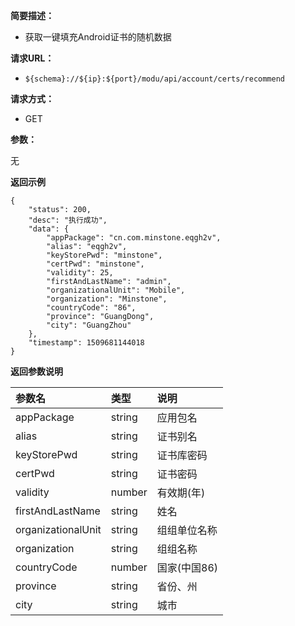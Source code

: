 **简要描述：** 

- 获取一键填充Android证书的随机数据

**请求URL：** 
- ` ${schema}://${ip}:${port}/modu/api/account/certs/recommend `
  
**请求方式：**
- GET 

**参数：** 

无

 **返回示例**

``` 
{
    "status": 200,
    "desc": "执行成功",
    "data": {
        "appPackage": "cn.com.minstone.eqgh2v",
        "alias": "eqgh2v",
        "keyStorePwd": "minstone",
        "certPwd": "minstone",
        "validity": 25,
        "firstAndLastName": "admin",
        "organizationalUnit": "Mobile",
        "organization": "Minstone",
        "countryCode": "86",
        "province": "GuangDong",
        "city": "GuangZhou"
    },
    "timestamp": 1509681144018
}
```

 **返回参数说明** 

| 参数名 | 类型 | 说明 |
| :-- | :-- | :-- |
| appPackage | string | 应用包名 |
| alias | string | 证书别名 |
| keyStorePwd | string | 证书库密码 |
| certPwd | string | 证书密码 |
| validity | number | 有效期(年) |
| firstAndLastName | string | 姓名 |
| organizationalUnit | string | 组组单位名称 |
| organization | string | 组组名称 |
| countryCode | number | 国家(中国86) |
| province | string | 省份、州 |
| city | string | 城市 |






